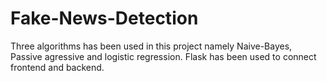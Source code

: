 # Fake-News-Detection
Three algorithms has been used in this project namely Naive-Bayes, Passive agressive and logistic regression.
Flask has been used to connect frontend and backend.
